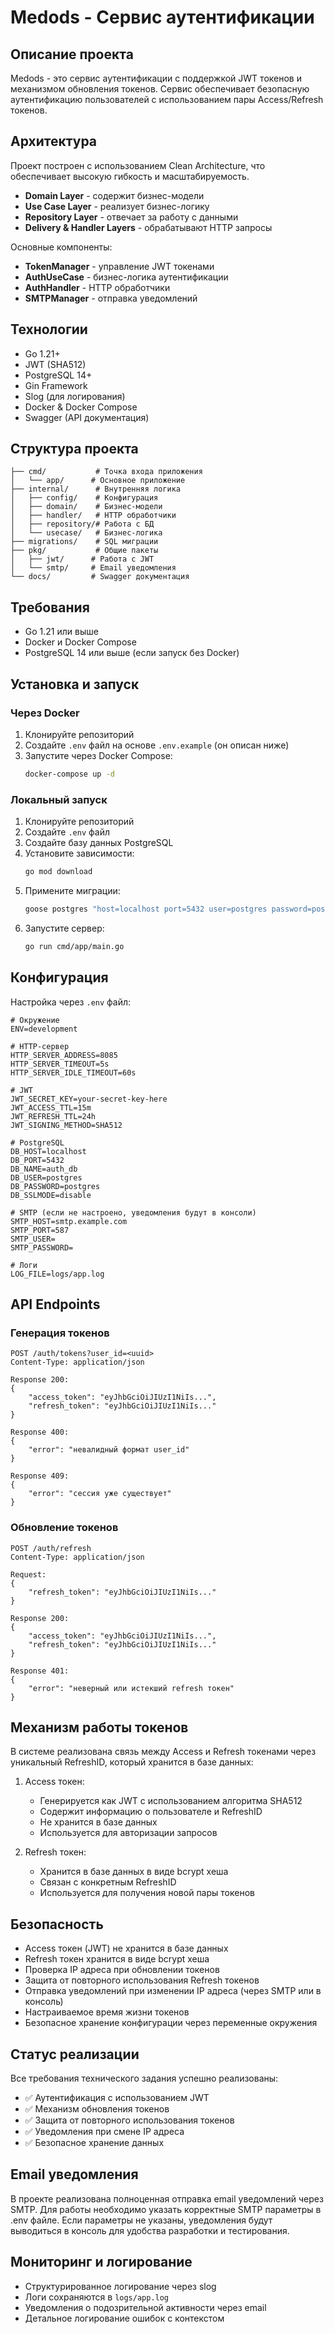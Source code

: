 # Medods - Сервис аутентификации

## Описание проекта
Medods - это сервис аутентификации с поддержкой JWT токенов и механизмом обновления токенов. 
Сервис обеспечивает безопасную аутентификацию пользователей с использованием пары Access/Refresh токенов.

## Архитектура

Проект построен с использованием Clean Architecture, что обеспечивает высокую гибкость и масштабируемость.

- **Domain Layer** - содержит бизнес-модели
- **Use Case Layer** - реализует бизнес-логику
- **Repository Layer** - отвечает за работу с данными
- **Delivery & Handler Layers** - обрабатывают HTTP запросы

Основные компоненты:
- **TokenManager** - управление JWT токенами
- **AuthUseCase** - бизнес-логика аутентификации
- **AuthHandler** - HTTP обработчики
- **SMTPManager** - отправка уведомлений

## Технологии

- Go 1.21+
- JWT (SHA512)
- PostgreSQL 14+
- Gin Framework
- Slog (для логирования)
- Docker & Docker Compose
- Swagger (API документация)

## Структура проекта

```
├── cmd/           # Точка входа приложения
│   └── app/      # Основное приложение
├── internal/      # Внутренняя логика
│   ├── config/    # Конфигурация
│   ├── domain/    # Бизнес-модели
│   ├── handler/   # HTTP обработчики
│   ├── repository/# Работа с БД
│   └── usecase/   # Бизнес-логика
├── migrations/    # SQL миграции
├── pkg/           # Общие пакеты
│   ├── jwt/      # Работа с JWT
│   └── smtp/     # Email уведомления
└── docs/         # Swagger документация
```

## Требования

- Go 1.21 или выше
- Docker и Docker Compose
- PostgreSQL 14 или выше (если запуск без Docker)

## Установка и запуск

### Через Docker

1. Клонируйте репозиторий
2. Создайте `.env` файл на основе `.env.example` (он описан ниже)
3. Запустите через Docker Compose:
   ```bash
   docker-compose up -d
   ```

### Локальный запуск

1. Клонируйте репозиторий
2. Создайте `.env` файл
3. Создайте базу данных PostgreSQL
4. Установите зависимости:
   ```bash
   go mod download
   ```
5. Примените миграции:
   ```bash
   goose postgres "host=localhost port=5432 user=postgres password=postgres dbname=auth_db sslmode=disable" up
   ```
6. Запустите сервер:
   ```bash
   go run cmd/app/main.go
   ```

## Конфигурация

Настройка через `.env` файл:

```env
# Окружение
ENV=development

# HTTP-сервер
HTTP_SERVER_ADDRESS=8085
HTTP_SERVER_TIMEOUT=5s
HTTP_SERVER_IDLE_TIMEOUT=60s

# JWT
JWT_SECRET_KEY=your-secret-key-here
JWT_ACCESS_TTL=15m
JWT_REFRESH_TTL=24h
JWT_SIGNING_METHOD=SHA512

# PostgreSQL
DB_HOST=localhost
DB_PORT=5432
DB_NAME=auth_db
DB_USER=postgres
DB_PASSWORD=postgres
DB_SSLMODE=disable

# SMTP (если не настроено, уведомления будут в консоли)
SMTP_HOST=smtp.example.com
SMTP_PORT=587
SMTP_USER=
SMTP_PASSWORD=

# Логи
LOG_FILE=logs/app.log

```

## API Endpoints

### Генерация токенов

```http
POST /auth/tokens?user_id=<uuid>
Content-Type: application/json

Response 200:
{
    "access_token": "eyJhbGciOiJIUzI1NiIs...",
    "refresh_token": "eyJhbGciOiJIUzI1NiIs..."
}

Response 400:
{
    "error": "невалидный формат user_id"
}

Response 409:
{
    "error": "сессия уже существует"
}
```

### Обновление токенов

```http
POST /auth/refresh
Content-Type: application/json

Request:
{
    "refresh_token": "eyJhbGciOiJIUzI1NiIs..."
}

Response 200:
{
    "access_token": "eyJhbGciOiJIUzI1NiIs...",
    "refresh_token": "eyJhbGciOiJIUzI1NiIs..."
}

Response 401:
{
    "error": "неверный или истекший refresh токен"
}
```

## Механизм работы токенов

В системе реализована связь между Access и Refresh токенами через уникальный RefreshID, который хранится в базе данных:

1. Access токен:
   - Генерируется как JWT с использованием алгоритма SHA512
   - Содержит информацию о пользователе и RefreshID
   - Не хранится в базе данных
   - Используется для авторизации запросов

2. Refresh токен:
   - Хранится в базе данных в виде bcrypt хеша
   - Связан с конкретным RefreshID
   - Используется для получения новой пары токенов

## Безопасность

- Access токен (JWT) не хранится в базе данных
- Refresh токен хранится в виде bcrypt хеша
- Проверка IP адреса при обновлении токенов
- Защита от повторного использования Refresh токенов
- Отправка уведомлений при изменении IP адреса (через SMTP или в консоль)
- Настраиваемое время жизни токенов
- Безопасное хранение конфигурации через переменные окружения

## Статус реализации

Все требования технического задания успешно реализованы:
- ✅ Аутентификация с использованием JWT
- ✅ Механизм обновления токенов
- ✅ Защита от повторного использования токенов
- ✅ Уведомления при смене IP адреса
- ✅ Безопасное хранение данных

## Email уведомления

В проекте реализована полноценная отправка email уведомлений через SMTP. Для работы необходимо указать корректные SMTP параметры в .env файле. Если параметры не указаны, уведомления будут выводиться в консоль для удобства разработки и тестирования.

## Мониторинг и логирование

- Структурированное логирование через slog
- Логи сохраняются в `logs/app.log`
- Уведомления о подозрительной активности через email
- Детальное логирование ошибок с контекстом
